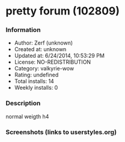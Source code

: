 # pretty forum (102809)

### Information
- Author: Zerf (unknown)
- Created at: unknown
- Updated at: 6/24/2014, 10:53:29 PM
- License: NO-REDISTRIBUTION
- Category: valkyrie-wow
- Rating: undefined
- Total installs: 14
- Weekly installs: 0


### Description
normal weigth h4


### Screenshots (links to userstyles.org)




